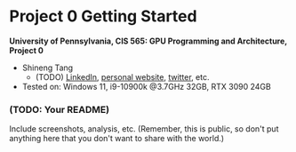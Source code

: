 Project 0 Getting Started
====================

**University of Pennsylvania, CIS 565: GPU Programming and Architecture, Project 0**

* Shineng Tang
  * (TODO) [LinkedIn](), [personal website](), [twitter](), etc.
* Tested on: Windows 11, i9-10900k @3.7GHz 32GB, RTX 3090 24GB

### (TODO: Your README)

Include screenshots, analysis, etc. (Remember, this is public, so don't put
anything here that you don't want to share with the world.)

